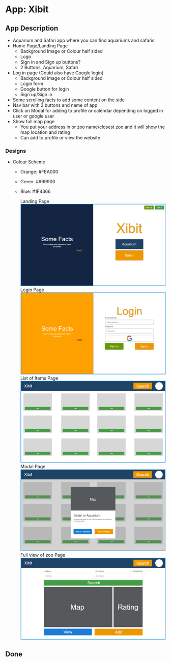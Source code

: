 # App: Xibit

## App Description

- Aquarium and Safari app where you can find aquariums and safaris
- Home Page/Landing Page
  - Background Image or Colour half sided
  - Logo
  - Sign in and Sign up buttons?
  - 2 Buttons, Aquarium, Safari
- Log in page (Could also have Google login)
  - Background image or Colour half sided
  - Login form
  - Google button for login
  - Sign up/Sign in
- Some scrolling facts to add some content on the side
- Nav bar with 2 buttons and name of app
- Click on Modal for adding to profile or calendar depending on logged in user or google user
- Show full map page
  - You put your address in or zoo name/closest zoo and it will show the map location and rating
  - Can add to profile or view the website

### Designs

- Colour Scheme

  - Orange: #FEA000
  - Green: #669900
  - Blue: #1F4366

    Landing Page
    ![alt text](https://github.com/AGhafoor94/xibit/blob/master/designs/landing-page.PNG "Landing Page Design")
    Login Page
    ![alt text](https://github.com/AGhafoor94/xibit/blob/master/designs/login-page.PNG "Landing Page Design")
    List of Items Page
    ![alt text](https://github.com/AGhafoor94/xibit/blob/master/designs/list-of-items-page.PNG "Landing Page Design")
    Modal Page
    ![alt text](https://github.com/AGhafoor94/xibit/blob/master/designs/modal-clicked-on-item.PNG "Landing Page Design")
    Full view of zoo Page
    ![alt text](https://github.com/AGhafoor94/xibit/blob/master/designs/full-view-of-zoo.PNG "Landing Page Design")

## Done
